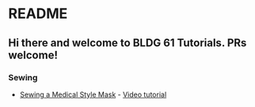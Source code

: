 # README


## Hi there and welcome to BLDG 61 Tutorials. PRs welcome!

### Sewing
  * [Sewing a Medical Style Mask](./sewing/medicalStyleMasks.pdf) - [Video tutorial](https://www.youtube.com/watch?v=OILXsg9-4OA)
